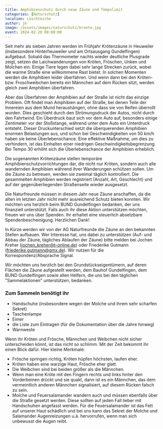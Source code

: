 ```yaml
---
title: Amphibienschutz durch neue Zäune und Tempolimit
categories: [Naturschutz]
location: Löschteiche
author: jk
image: /assets/images/naturschutz/kroete.jpg
event: 2024-02-20 00:00:00
---
```


Seit mehr als sieben Jahren werden im Frühjahr Krötenzäune in Heuweiler (insbesondere Hinterheuweiler und am Ortsausgang Gundelfingen) aufgebaut. Sobald das Thermometer nachts wieder deutliche Plusgrade zeigt, setzen die Laichwanderungen von Kröten, Fröschen, Unken und Molchen ein. Einige Tiere legen dabei sehr lange Strecken zurück, wobei die warme Straße eine willkommene Rast bietet. In solchen Momenten werden die Amphibien leider überfahren. Und wenn dann bei den Kröten- bzw. Froschweibchen bereits ein Männchen auf dem Rücken sitzt, werden gleich zwei Amphibien überfahren.

Aber das Überfahren der Amphibien auf der Straße ist nicht das einzige Problem. Oft findet man Amphibien auf der Straße, bei denen Teile der Innereien aus dem Mund heraushängen, ohne dass sie von Reifen überrollt wurden. Dies geschieht durch den Strömungsdruck der Autos, nicht durch den Fahrtwind. Ein Überdruck baut sich vor dem Auto auf, besonders einige Zentimeter vor der Stoßstange, während unter dem Auto ein Unterdruck entsteht. Dieser Druckunterschied setzt die überquerenden Amphibien enormen Belastungen aus, und schon bei Geschwindigkeiten von 50 km/h haben sie keine Überlebenschance. Eine effektive Maßnahme, um dies zu verhindern, ist das Einhalten einer niedrigen Geschwindigkeitsbegrenzung. Bei Tempo 30 erhöht sich die Überlebenschance der Amphibien erheblich.

Die sogenannten Krötenzäune stellen temporäre Amphibienschutzvorrichtungen dar, die nicht nur Kröten, sondern auch alle wandernden Amphibien während ihrer Wanderungen schützen sollen. Um die Zäune zu betreuen, werden sie zweimal täglich kontrolliert. Die gesammelten Amphibien werden registriert (Anzahl, Art, Geschlecht) und auf der gegenüberliegenden Straßenseite wieder ausgesetzt.

Die Naturfreunde müssen in diesem Jahr neue Zäune anschaffen, da die alten im letzten Jahr nicht mehr ausreichend Schutz bieten konnten. Wir möchten uns herzlich beim BUND Gundelfingen bedanken, der uns finanziell unterstützt. Falls auch ihr diese Aktion unterstützen möchten, freuen wir uns über Spenden. Ihr erhaltet eine steuerlich absetzbare Spendenbescheinigung. Herzlichen Dank!

In Kürze werden wir von der AG Naturfreunde die Zäune an den bekannten Stellen aufbauen. Wer Interesse hat, uns dabei zu unterstützen (Auf- und Abbau der Zäune, tägliches Ablaufen der Zäune) bitte melden bei Jochen Kreher (jochen_kreher@t-online.de) oder Friederike Gutmann (friederike.gutmann@gmx.de). Wir nutzen für die Korrespondenz/Absprache Signal.

Wir möchten uns herzlich bei den Grundstückseigentümern, auf deren Flächen die Zäune aufgestellt werden, dem Bauhof Gundelfingen, dem BUND Gundelfingen sowie allen Helfern, die uns bei den täglichen "Sammelaktionen" unterstützen, bedanken.

### Zum Sammeln benötigt ihr

- Handschuhe (insbesondere wegen der Molche und ihrem sehr scharfen Sekret)
- Taschenlampe
- Eimer
- die Liste zum Eintragen (für die Dokumentation über die Jahre hinweg)
- Warnweste

Wenn ihr Kröten und Frösche, Männchen und Weibchen nicht sicher unterscheiden könnt, ist das nicht so schlimm. Mit der Zeit bekommt ihr einen Blick dafür. Hier kleine Merkmale:

- Frösche springen richtig, Kröten hüpfen höchsten, laufen eher.
- Kröten haben eine warzige Haut, Frösche eher glatt.
- Die Weibchen sind bei beiden größer als die Männchen.
- Wenn man eine Kröte mit den Fingern rechts und links hinter den Vorderbeinen drückt und sie quakt, dann ist es ein Männchen, das dem vermeintlich anderen Männchen signalisiert, auf diesem Rücken falsch zu sein.
- Molche und Feuersalamander wandern auch und müssen ebenfalls über die Straße gesetzt werden. Diese sollten auf jeden Fall lieber mit Handschuhen angefasst werden. Für die Feuersalamander ist das Fett auf unserer Haut schädlich und bei uns kann das Sekret der Molche und Salamander Augenreizungen u.ä. hervorrufen, wenn man sich unbewusst die Augen reibt.
